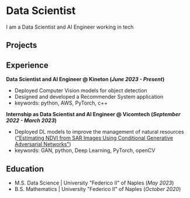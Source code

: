 # Data Scientist
I am a Data Scientist and AI Engineer working in tech

## Projects

## Experience
**Data Scientist and AI Engineer @ Kineton (_June 2023 - Present_)**
- Deployed Computer Vision models for object detection
- Designed and developed a Recommender System application
- keywords: python, AWS, PyTorch, c++
  
**Internship as Data Scientist and AI Engineer @ Vicomtech (_September 2022 - March 2023_)**
 - Deployed DL models to improve the management of natural resources (["Estimating NDVI from SAR Images Using Conditional Generative Adversarial Networks"](https://ieeexplore.ieee.org/abstract/document/10282916))
- keywords: GAN, python, Deep Learning, PyTorch, openCV

## Education
- M.S. Data Science | University "Federico II" of Naples (_May 2023_)
- B.S. Mathematics | University "Federico II" of Naples (_October 2020_)
